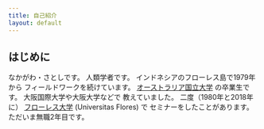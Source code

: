 ```yaml
---
title: 自己紹介
layout: default
---
```


## はじめに

なかがわ・さとしです。
人類学者です。
インドネシアのフローレス島で1979年から
フィールドワークを続けています。
[オーストラリア国立大学](https://www.anu.edu.au)
の卒業生です。
大阪国際大学や大阪大学などで
教えていました。
二度（1980年と2018年に）
[フローレス大学](https://www.uniflor.ac.id/)
(Universitas Flores) で
セミナーをしたことがあります。
ただいま無職2年目です。




